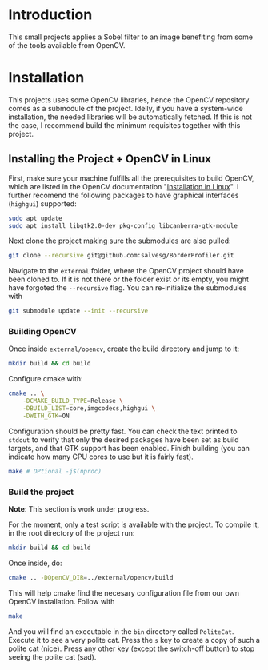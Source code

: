 # Introduction

This small projects applies a Sobel filter to an image benefiting from some of the tools available from OpenCV.

# Installation

This projects uses some OpenCV libraries, hence the OpenCV repository comes as a submodule of the project. Idelly, if you have a system-wide installation, the needed libraries will be automatically fetched. If this is not the case, I recommend build the minimum requisites together with this project.

## Installing the Project + OpenCV in Linux

First, make sure your machine fulfills all the prerequisites to build OpenCV, which are listed in the OpenCV documentation "[Installation in Linux](https://docs.opencv.org/4.x/d7/d9f/tutorial_linux_install.html)". I further recomend the following packages to have graphical interfaces (`highgui`) supported:
```bash
sudo apt update
sudo apt install libgtk2.0-dev pkg-config libcanberra-gtk-module
```

Next clone the project making sure the submodules are also pulled:
```bash
git clone --recursive git@github.com:salvesg/BorderProfiler.git
```
Navigate to the `external` folder, where the OpenCV project should have been cloned to. If it is not there or the folder exist or its empty, you might have forgoted the `--recursive` flag. You can re-initialize the submodules with
```bash
git submodule update --init --recursive
```

### Building OpenCV

Once inside `external/opencv`, create the build directory and jump to it:
```bash
mkdir build && cd build
```
Configure cmake with:
```bash
cmake .. \
	-DCMAKE_BUILD_TYPE=Release \
	-DBUILD_LIST=core,imgcodecs,highgui \
	-DWITH_GTK=ON
```
Configuration should be pretty fast. You can check the text printed to `stdout` to verify that only the desired packages have been set as build targets, and that GTK support has been enabled. Finish building (you can indicate how many CPU cores to use but it is fairly fast).
```bash
make # OPtional -j$(nproc)
```

### Build the project

**Note**: This section is work under progress. 

For the moment, only a test script is available with the project. To compile it, in the root directory of the project run:
```bash
mkdir build && cd build
```
Once inside, do:
```bash
cmake .. -DOpenCV_DIR=../external/opencv/build
```
This will help cmake find the necesary configuration file from our own OpenCV installation. Follow with
```bash
make
```
And you will find an executable in the `bin` directory called `PoliteCat`. Execute it to see a very polite cat. Press the `s` key to create a copy of such a polite cat (nice). Press any other key (except the switch-off button) to stop seeing the polite cat (sad).
